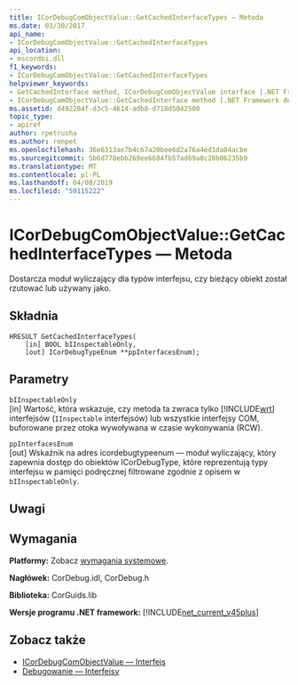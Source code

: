 ```yaml
---
title: ICorDebugComObjectValue::GetCachedInterfaceTypes — Metoda
ms.date: 03/30/2017
api_name:
- ICorDebugComObjectValue::GetCachedInterfaceTypes
api_location:
- mscordbi.dll
f1_keywords:
- ICorDebugComObjectValue::GetCachedInterfaceTypes
helpviewer_keywords:
- GetCachedInterface method, ICorDebugComObjectValue interface [.NET Framework debugging]
- ICorDebugComObjectValue::GetCachedInterface method [.NET Framework debugging]
ms.assetid: d492284f-d3c5-4614-adb8-d718d5042500
topic_type:
- apiref
author: rpetrusha
ms.author: ronpet
ms.openlocfilehash: 36e6313ae7b4c67a20bee6d2a76a4ed1da84acbe
ms.sourcegitcommit: 5b6d778ebb269ee6684fb57ad69a8c28b06235b9
ms.translationtype: MT
ms.contentlocale: pl-PL
ms.lasthandoff: 04/08/2019
ms.locfileid: "59115222"
---
```

# <a name="icordebugcomobjectvaluegetcachedinterfacetypes-method"></a>ICorDebugComObjectValue::GetCachedInterfaceTypes — Metoda
Dostarcza moduł wyliczający dla typów interfejsu, czy bieżący obiekt został rzutować lub używany jako.  
  
## <a name="syntax"></a>Składnia  
  
```  
HRESULT GetCachedInterfaceTypes(  
    [in] BOOL bIInspectableOnly,  
    [out] ICorDebugTypeEnum **ppInterfacesEnum);  
```  
  
## <a name="parameters"></a>Parametry  
 `bIInspectableOnly`  
 [in] Wartość, która wskazuje, czy metoda ta zwraca tylko [!INCLUDE[wrt](../../../../includes/wrt-md.md)] interfejsów (`IInspectable` interfejsów) lub wszystkie interfejsy COM, buforowane przez otoka wywoływana w czasie wykonywania (RCW).  
  
 `ppInterfacesEnum`  
 [out] Wskaźnik na adres icordebugtypeenum — moduł wyliczający, który zapewnia dostęp do obiektów ICorDebugType, które reprezentują typy interfejsu w pamięci podręcznej filtrowane zgodnie z opisem w `bIInspectableOnly`.  
  
## <a name="remarks"></a>Uwagi  
  
## <a name="requirements"></a>Wymagania  
 **Platformy:** Zobacz [wymagania systemowe](../../../../docs/framework/get-started/system-requirements.md).  
  
 **Nagłówek:** CorDebug.idl, CorDebug.h  
  
 **Biblioteka:** CorGuids.lib  
  
 **Wersje programu .NET framework:** [!INCLUDE[net_current_v45plus](../../../../includes/net-current-v45plus-md.md)]  
  
## <a name="see-also"></a>Zobacz także

- [ICorDebugComObjectValue — Interfejs](../../../../docs/framework/unmanaged-api/debugging/icordebugcomobjectvalue-interface.md)
- [Debugowanie — Interfejsy](../../../../docs/framework/unmanaged-api/debugging/debugging-interfaces.md)
